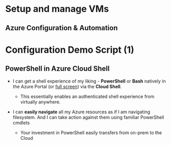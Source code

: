<!--slide6-->
# Setup and manage VMs
## Azure Configuration & Automation



<!--slide7-->
# Configuration Demo Script (1)
## PowerShell in Azure Cloud Shell

* I can get a shell experience of my liking - **PowerShell** or **Bash** natively in the Azure Portal (or [full screen](https://shell.azure.com)) via the **Cloud Shell**. 
    * This essentially enables an authenticated shell experience from virtually anywhere.
  
* I can **easily navigate** all my Azure resources as if I am navigating filesystem. And I can take action against them using familiar PowerShell cmdlets
    * Your investment in PowerShell easily transfers from on-prem to the Cloud